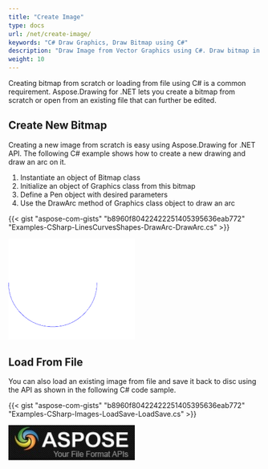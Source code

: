 ```yaml
---
title: "Create Image"
type: docs
url: /net/create-image/
keywords: "C# Draw Graphics, Draw Bitmap using C#"
description: "Draw Image from Vector Graphics using C#. Draw bitmap in C# and VB.NET."
weight: 10
---
```


Creating bitmap from scratch or loading from file using C# is a common requirement. Aspose.Drawing for .NET lets you create a bitmap from scratch or open from an existing file that can further be edited. 
## **Create New Bitmap**
Creating a new image from scratch is easy using Aspose.Drawing for .NET API. The following C# example shows how to create a new drawing and draw an arc on it.

1. Instantiate an object of Bitmap class
1. Initialize an object of Graphics class from this bitmap
1. Define a Pen object with desired parameters
1. Use the DrawArc method of Graphics class object to draw an arc

{{< gist "aspose-com-gists" "b8960f80422422251405395636eab772" "Examples-CSharp-LinesCurvesShapes-DrawArc-DrawArc.cs" >}}

<img src="https://github.com/aspose-drawing/Aspose.Drawing-for-.NET/raw/master/Examples/Data/LinesCurvesShapes/DrawArc_out.png" alt="Draw Arc result" width="50%"/>

## **Load From File**
You can also load an existing image from file and save it back to disc using the API as shown in the following C# code sample.

{{< gist "aspose-com-gists" "b8960f80422422251405395636eab772" "Examples-CSharp-Images-LoadSave-LoadSave.cs" >}}

<img src="https://github.com/aspose-drawing/Aspose.Drawing-for-.NET/raw/master/Examples/Data/Images/LoadSave_out.png" alt="Load and save image result" width="50%"/>
